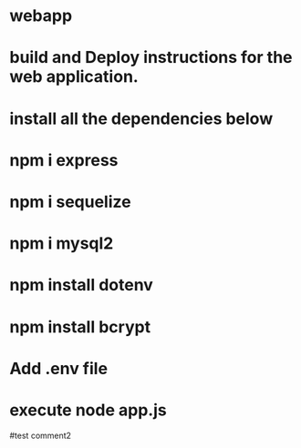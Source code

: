 # webapp

# build and Deploy instructions for the web application.

# install all the dependencies below
# npm i express
# npm i sequelize
# npm i mysql2
# npm install dotenv
# npm install bcrypt

# Add .env file

# execute node app.js
#test comment2

